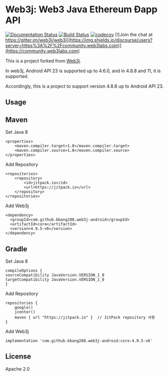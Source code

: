 Web3j: Web3 Java Ethereum Ðapp API
==================================

[![Documentation Status](https://img.shields.io/travis/web3j/web3j-docs?label=docs)](https://docs.web3j.io/)
[![Build Status](https://travis-ci.org/web3j/web3j.svg?branch=master)](https://travis-ci.org/web3j/web3j)
[![codecov](https://codecov.io/gh/web3j/web3j/branch/master/graph/badge.svg)](https://codecov.io/gh/web3j/web3j)
[![Join the chat at https://gitter.im/web3j/web3j](https://img.shields.io/discourse/users?server=https%3A%2F%2Fcommunity.web3labs.com)](https://community.web3labs.com)

This is a project forked from [Web3j](https://github.com/web3j/web3j).

In web3j, Android API 23 is supported up to 4.6.0, and in 4.8.8 and 11, it is supported.

Accordingly, this is a project to support version 4.8.8 up to Android API 23.


## Usage

Maven
-----

Set Java 8

```
<properties>
	<maven.compiler.target>1.8</maven.compiler.target>
	<maven.compiler.source>1.8</maven.compiler.source>
</properties>
```

Add Repository

```
<repositories>
    <repository>
        <id>jitpack.io</id>
        <url>https://jitpack.io</url>
    </repository>
</repositories>
```

Add Web3j

```
<dependency>
  <groupId>com.github.bbang208.web3j-android</groupId>
  <artifactId>core</artifactId>
  <version>4.9.5-v6</version>
</dependency>
```

Gradle
------

Set Java 8
```
compileOptions {
sourceCompatibility JavaVersion.VERSION_1_8
targetCompatibility JavaVersion.VERSION_1_8
}
```

Add Repository

```
repositories {
    google()
    jcenter()
    maven { url "https://jitpack.io" }  // JitPack repository 사용
}
```

Add Web3j

```
implementation 'com.github.bbang208.web3j-android:core:4.9.5-v6'
```

License
------
Apache 2.0
